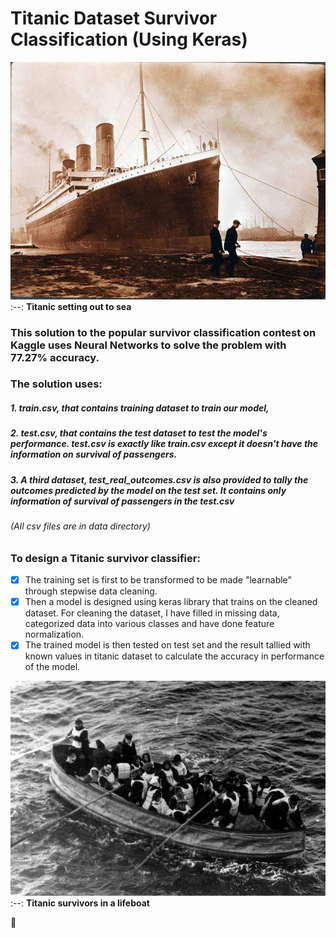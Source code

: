 # Titanic Dataset Survivor Classification (Using Keras)
![](/images/titanic-sinking-photos.jpg)
:--:
**Titanic setting out to sea**
### This solution to the popular survivor classification contest on Kaggle uses Neural Networks to solve the problem with 77.27% accuracy.

### The solution uses:
##### 1. *train.csv*, that contains training dataset to train our model,
##### 2. *test.csv*, that contains the test dataset to test the model's performance. test.csv is exactly like train.csv except it doesn't have the information on survival of passengers.
##### 3. A third dataset, *test_real_outcomes.csv* is also provided to tally the outcomes predicted by the model on the test set. It contains only information of survival of passengers in the *test.csv*
###### (All csv files are in data directory)

### To design a Titanic survivor classifier:

- [x] The training set is first to be transformed to be made "learnable" through stepwise data cleaning.
- [x] Then a model is designed using keras library that trains on the cleaned dataset. For cleaning the dataset, I have filled in missing data, categorized data into various classes and have done feature normalization.
- [x] The trained model is then tested on test set and the result tallied with known values in titanic dataset to calculate the accuracy in performance of the model.

![](/images/titanic-lifeboat.jpg)
:--:
**Titanic survivors in a lifeboat**

:ship:
